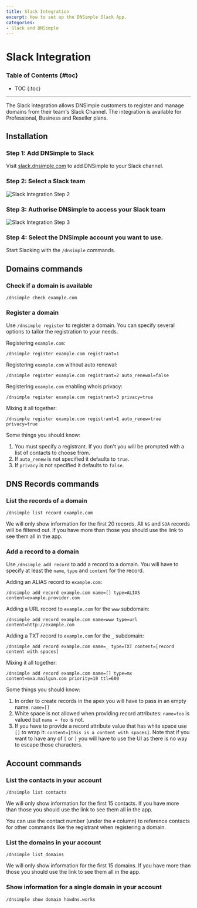 ```yaml
---
title: Slack Integration
excerpt: How to set up the DNSimple Slack App.
categories:
- Slack and DNSimple
---
```


# Slack Integration

### Table of Contents {#toc}

* TOC
{:toc}

---

The Slack integration allows DNSimple customers to register and manage domains from their team's Slack Channel. The integration is available for Professional, Business and Reseller plans.

## Installation 

### Step 1: Add DNSimple to Slack

Visit [slack.dnsimple.com](http://slack.dnsimple.com) to add DNSimple to your Slack channel. 

### Step 2: Select a Slack team

![Slack Integration Step 2](/files/slack-integration-step-2.png)

### Step 3: Authorise DNSimple to access your Slack team

![Slack Integration Step 3](/files/slack-integration-step-3.png)

### Step 4: Select the DNSimple account you want to use.


Start Slacking with the `/dnsimple` commands.

## Domains commands

### Check if a domain is available

`/dnsimple check example.com`

### Register a domain

Use `/dnsimple register` to register a domain. You can specify several options to tailor the registration to your needs.

Registering `example.com`:

```/dnsimple register example.com registrant=1```

Registering `example.com` without auto renewal:

```/dnsimple register example.com registrant=2 auto_renewal=false```

Registering `example.com` enabling whois privacy:

```/dnsimple register example.com registrant=3 privacy=true```

Mixing it all together:

```/dnsimple register example.com registrant=1 auto_renew=true privacy=true```

Some things you should know:
1. You must specify a registrant. If you don't you will be prompted with a list of contacts to choose from.
2. If `auto_renew` is not specified it defaults to `true`.
3. If `privacy` is not specified it defaults to `false`.

## DNS Records commands

### List the records of a domain

`/dnsimple list record example.com`

We will only show information for the first 20 records. All `NS` and `SOA` records will be filtered out. If you have more than those you should use the link to see them all in the app.

### Add a record to a domain

Use `/dnsimple add record` to add a record to a domain. You will have to specify at least the `name`, `type` and `content` for the record.

Adding an ALIAS record to `example.com`:

```/dnsimple add record example.com name=[] type=ALIAS content=example.provider.com```

Adding a URL record to `example.com` for the `www` subdomain:

```/dnsimple add record example.com name=www type=url content=http://example.com```

Adding a TXT record to `example.com` for the `_` subdomain:

```/dnsimple add record example.com name=_ type=TXT content=[record content with spaces]```

Mixing it all together:

```/dnsimple add record example.com name=[] type=mx content=mxa.mailgun.com priority=10 ttl=600```

Some things you should know:

1. In order to create records in the apex you will have to pass in an empty name: `name=[]`
1. White space is not allowed when providing record attributes: `name=foo` is valued but `name = foo` is not.
1. If you have to provide a record attribute value that has white space use `[]` to wrap it: `content=[this is a content with spaces]`. Note that if you want to have any of `[` or `]` you will have to use the UI as there is no way to escape those characters.

## Account commands

### List the contacts in your account

`/dnsimple list contacts`

We will only show information for the first 15 contacts. If you have more than those you should use the link to see them all in the app.

You can use the contact number (under the `#` column) to reference contacts for other commands like the registrant when registering a domain.	

### List the domains in your account

`/dnsimple list domains`

We will only show information for the first 15 domains. If you have more than those you should use the link to see them all in the app.

### Show information for a single domain in your account

`/dnsimple show domain howdns.works`
